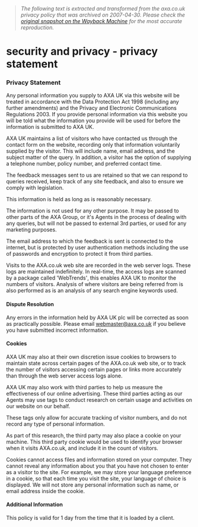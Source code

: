 > *The following text is extracted and transformed from the axa.co.uk privacy policy that was archived on 2007-04-30. Please check the [original snapshot on the Wayback Machine](https://web.archive.org/web/20070430062900id_/http%3A//www.axa.co.uk/security_privacy/index.html) for the most accurate reproduction.*

# security and privacy - privacy statement

### Privacy Statement

Any personal information you supply to AXA UK via this website will be treated in accordance with the Data Protection Act 1998 (including any further amendments) and the Privacy and Electronic Communications Regulations 2003. If you provide personal information via this website you will be told what the information you provide will be used for before the information is submitted to AXA UK.

AXA UK maintains a list of visitors who have contacted us through the contact form on the website‚ recording only that information voluntarily supplied by the visitor. This will include name‚ email address‚ and the subject matter of the query. In addition‚ a visitor has the option of supplying a telephone number‚ policy number‚ and preferred contact time.

The feedback messages sent to us are retained so that we can respond to queries received‚ keep track of any site feedback‚ and also to ensure we comply with legislation.

This information is held as long as is reasonably necessary.

The information is not used for any other purpose. It may be passed to other parts of the AXA Group‚ or it's Agents in the process of dealing with any queries‚ but will not be passed to external 3rd parties‚ or used for any marketing purposes.

The email address to which the feedback is sent is connected to the internet‚ but is protected by user authentication methods including the use of passwords and encryption to protect it from third parties.

Visits to the AXA.co.uk web site are recorded in the web server logs. These logs are maintained indefinitely. In real-time‚ the access logs are scanned by a package called 'WebTrends'‚ this enables AXA UK to monitor the numbers of visitors. Analysis of where visitors are being referred from is also performed as is an analysis of any search engine keywords used.

#### Dispute Resolution

Any errors in the information held by AXA UK plc will be corrected as soon as practically possible. Please email webmaster@axa.co.uk if you believe you have submitted incorrect information.

#### Cookies

AXA UK may also at their own discretion issue cookies to browsers to maintain state across certain pages of the AXA.co.uk web site‚ or to track the number of visitors accessing certain pages or links more accurately than through the web server access logs alone.

AXA UK may also work with third parties to help us measure the effectiveness of our online advertising. These third parties acting as our Agents may use tags to conduct research on certain usage and activities on our website on our behalf.

These tags only allow for accurate tracking of visitor numbers‚ and do not record any type of personal information.

As part of this research‚ the third party may also place a cookie on your machine. This third party cookie would be used to identify your browser when it visits AXA.co.uk‚ and include it in the count of visitors.

Cookies cannot access files and information stored on your computer. They cannot reveal any information about you that you have not chosen to enter as a visitor to the site. For example‚ we may store your language preference in a cookie‚ so that each time you visit the site‚ your language of choice is displayed. We will not store any personal information such as name‚ or email address inside the cookie.

#### Additional Information

This policy is valid for 1 day from the time that it is loaded by a client.
